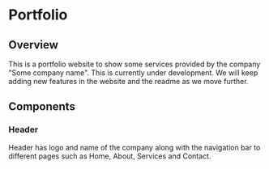 # Portfolio

## Overview
This is a portfolio website to show some services provided by the company "Some company name". This is currently under development. We will keep adding new features in the website and the readme as we move further.

## Components

### Header
Header has logo and name of the company along with the navigation bar to different pages such as Home, About, Services and Contact.